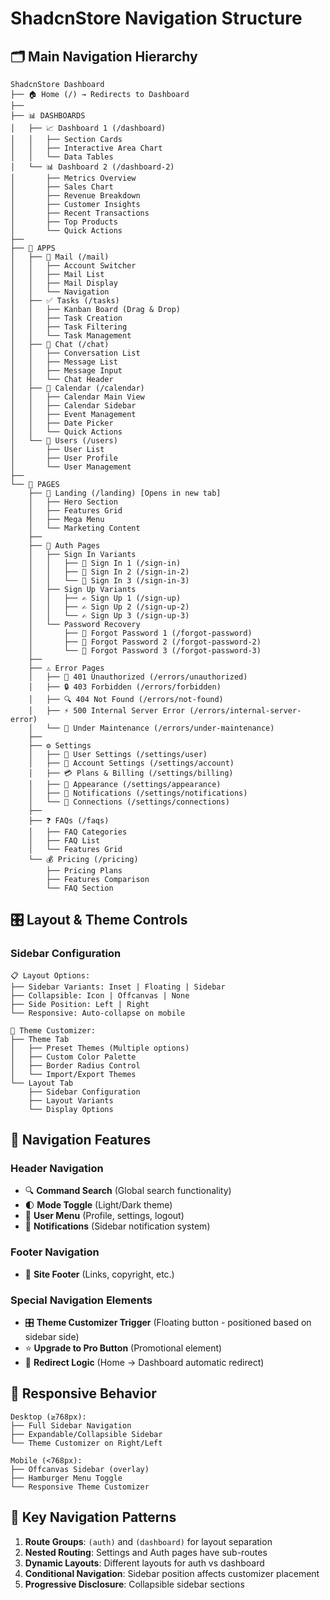 # ShadcnStore Navigation Structure

## 🗂️ Main Navigation Hierarchy

```
ShadcnStore Dashboard
├── 🏠 Home (/) → Redirects to Dashboard
├── 
├── 📊 DASHBOARDS
│   ├── 📈 Dashboard 1 (/dashboard)
│   │   ├── Section Cards
│   │   ├── Interactive Area Chart
│   │   └── Data Tables
│   └── 📊 Dashboard 2 (/dashboard-2)
│       ├── Metrics Overview
│       ├── Sales Chart
│       ├── Revenue Breakdown
│       ├── Customer Insights
│       ├── Recent Transactions
│       ├── Top Products
│       └── Quick Actions
├── 
├── 🚀 APPS
│   ├── 📧 Mail (/mail)
│   │   ├── Account Switcher
│   │   ├── Mail List
│   │   ├── Mail Display
│   │   └── Navigation
│   ├── ✅ Tasks (/tasks)
│   │   ├── Kanban Board (Drag & Drop)
│   │   ├── Task Creation
│   │   ├── Task Filtering
│   │   └── Task Management
│   ├── 💬 Chat (/chat)
│   │   ├── Conversation List
│   │   ├── Message List
│   │   ├── Message Input
│   │   └── Chat Header
│   ├── 📅 Calendar (/calendar)
│   │   ├── Calendar Main View
│   │   ├── Calendar Sidebar
│   │   ├── Event Management
│   │   ├── Date Picker
│   │   └── Quick Actions
│   └── 👥 Users (/users)
│       ├── User List
│       ├── User Profile
│       └── User Management
├── 
└── 📄 PAGES
    ├── 🎯 Landing (/landing) [Opens in new tab]
    │   ├── Hero Section
    │   ├── Features Grid
    │   ├── Mega Menu
    │   └── Marketing Content
    ├── 
    ├── 🔐 Auth Pages
    │   ├── Sign In Variants
    │   │   ├── 🔑 Sign In 1 (/sign-in)
    │   │   ├── 🔑 Sign In 2 (/sign-in-2)
    │   │   └── 🔑 Sign In 3 (/sign-in-3)
    │   ├── Sign Up Variants
    │   │   ├── ✍️ Sign Up 1 (/sign-up)
    │   │   ├── ✍️ Sign Up 2 (/sign-up-2)
    │   │   └── ✍️ Sign Up 3 (/sign-up-3)
    │   └── Password Recovery
    │       ├── 🔄 Forgot Password 1 (/forgot-password)
    │       ├── 🔄 Forgot Password 2 (/forgot-password-2)
    │       └── 🔄 Forgot Password 3 (/forgot-password-3)
    ├── 
    ├── ⚠️ Error Pages
    │   ├── 🚫 401 Unauthorized (/errors/unauthorized)
    │   ├── 🔒 403 Forbidden (/errors/forbidden)
    │   ├── 🔍 404 Not Found (/errors/not-found)
    │   ├── ⚡ 500 Internal Server Error (/errors/internal-server-error)
    │   └── 🚧 Under Maintenance (/errors/under-maintenance)
    ├── 
    ├── ⚙️ Settings
    │   ├── 👤 User Settings (/settings/user)
    │   ├── 🏢 Account Settings (/settings/account)
    │   ├── 💳 Plans & Billing (/settings/billing)
    │   ├── 🎨 Appearance (/settings/appearance)
    │   ├── 🔔 Notifications (/settings/notifications)
    │   └── 🔗 Connections (/settings/connections)
    ├── 
    ├── ❓ FAQs (/faqs)
    │   ├── FAQ Categories
    │   ├── FAQ List
    │   └── Features Grid
    └── 💰 Pricing (/pricing)
        ├── Pricing Plans
        ├── Features Comparison
        └── FAQ Section
```

## 🎛️ Layout & Theme Controls

### Sidebar Configuration
```
📋 Layout Options:
├── Sidebar Variants: Inset | Floating | Sidebar
├── Collapsible: Icon | Offcanvas | None
├── Side Position: Left | Right
└── Responsive: Auto-collapse on mobile

🎨 Theme Customizer:
├── Theme Tab
│   ├── Preset Themes (Multiple options)
│   ├── Custom Color Palette
│   ├── Border Radius Control
│   └── Import/Export Themes
└── Layout Tab
    ├── Sidebar Configuration
    ├── Layout Variants
    └── Display Options
```

## 🧭 Navigation Features

### Header Navigation
- 🔍 **Command Search** (Global search functionality)
- 🌓 **Mode Toggle** (Light/Dark theme)
- 👤 **User Menu** (Profile, settings, logout)
- 🔔 **Notifications** (Sidebar notification system)

### Footer Navigation
- 📍 **Site Footer** (Links, copyright, etc.)

### Special Navigation Elements
- 🎛️ **Theme Customizer Trigger** (Floating button - positioned based on sidebar side)
- ⭐ **Upgrade to Pro Button** (Promotional element)
- 🔄 **Redirect Logic** (Home → Dashboard automatic redirect)

## 📱 Responsive Behavior

```
Desktop (≥768px):
├── Full Sidebar Navigation
├── Expandable/Collapsible Sidebar
└── Theme Customizer on Right/Left

Mobile (<768px):
├── Offcanvas Sidebar (overlay)
├── Hamburger Menu Toggle
└── Responsive Theme Customizer
```

## 🎯 Key Navigation Patterns

1. **Route Groups**: `(auth)` and `(dashboard)` for layout separation
2. **Nested Routing**: Settings and Auth pages have sub-routes
3. **Dynamic Layouts**: Different layouts for auth vs dashboard
4. **Conditional Navigation**: Sidebar position affects customizer placement
5. **Progressive Disclosure**: Collapsible sidebar sections